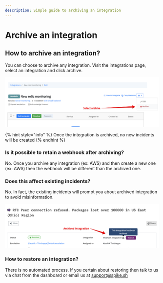 ```yaml
---
description: Simple guide to archiving an integration
---
```


# Archive an integration

## How to archive an integration?

You can choose to archive any integration. Visit the integrations page, select an integration and click archive. 

![archive any integration](../.gitbook/assets/archive-integrations-1.png)

{% hint style="info" %}
Once the integration is archived, no new incidents will be created
{% endhint %}

### Is it possible to retain a webhook after archiving?

No. Once you archive any integration \(ex: AWS\) and then create a new one \(ex: AWS\) then the webhook will be different than the archived one.

### Does this affect existing incidents?

No. In fact, the existing incidents will prompt you about archived integration to avoid misinformation. 

![archived integration in existing integration](../.gitbook/assets/archive-integrations-2.png)

### How to restore an integration?

There is no automated process. If you certain about restoring then talk to us via chat from the dashboard or email us at [support@spike.sh](mailto:support@spike.sh)

